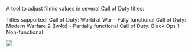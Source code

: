 A tool to adjust filmic values in several Call of Duty titles:

Titles supported:
Call of Duty: World at War - Fully functional
Call of Duty: Modern Warfare 2 (Iw4x) - Partially functional
Call of Duty: Black Ops 1 - Non-functional

 <img src="https://i.imgur.com/3ezWZkR.gif"/>

